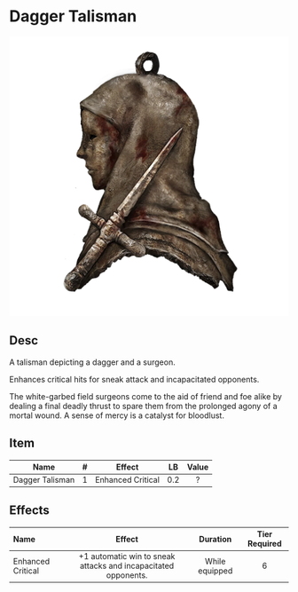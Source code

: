# Dagger Talisman

![Copyrighted Image](DaggerTalisman.png)

## Desc

A talisman depicting a dagger and a surgeon.

Enhances critical hits for sneak attack and incapacitated opponents.

The white-garbed field surgeons come to the aid of friend and foe alike by dealing a final deadly thrust to spare them from the prolonged agony of a mortal wound. A sense of mercy is a catalyst for bloodlust.

## Item

|      Name      | # |      Effect      | LB | Value |
| :-------------: | :-: | :---------------: | :-: | :---: |
| Dagger Talisman | 1 | Enhanced Critical | 0.2 |   ?   |

## Effects

| Name              |                             Effect                             |    Duration    | Tier Required |
| :---------------- | :------------------------------------------------------------: | :------------: | :-----------: |
| Enhanced Critical | +1 automatic win to sneak attacks and incapacitated opponents. | While equipped |       6       |
